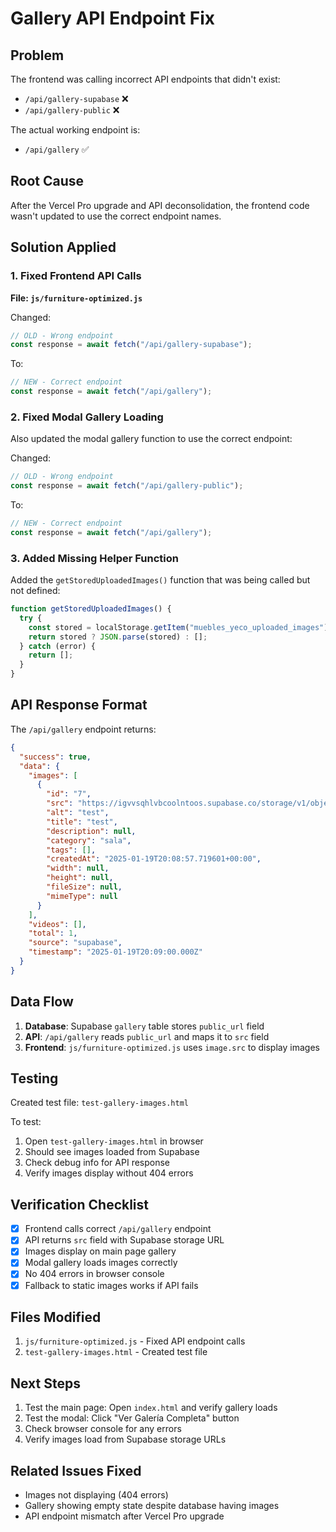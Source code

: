 # Gallery API Endpoint Fix

## Problem

The frontend was calling incorrect API endpoints that didn't exist:

- `/api/gallery-supabase` ❌
- `/api/gallery-public` ❌

The actual working endpoint is:

- `/api/gallery` ✅

## Root Cause

After the Vercel Pro upgrade and API deconsolidation, the frontend code wasn't updated to use the correct endpoint names.

## Solution Applied

### 1. Fixed Frontend API Calls

**File: `js/furniture-optimized.js`**

Changed:

```javascript
// OLD - Wrong endpoint
const response = await fetch("/api/gallery-supabase");
```

To:

```javascript
// NEW - Correct endpoint
const response = await fetch("/api/gallery");
```

### 2. Fixed Modal Gallery Loading

Also updated the modal gallery function to use the correct endpoint:

Changed:

```javascript
// OLD - Wrong endpoint
const response = await fetch("/api/gallery-public");
```

To:

```javascript
// NEW - Correct endpoint
const response = await fetch("/api/gallery");
```

### 3. Added Missing Helper Function

Added the `getStoredUploadedImages()` function that was being called but not defined:

```javascript
function getStoredUploadedImages() {
  try {
    const stored = localStorage.getItem("muebles_yeco_uploaded_images");
    return stored ? JSON.parse(stored) : [];
  } catch (error) {
    return [];
  }
}
```

## API Response Format

The `/api/gallery` endpoint returns:

```json
{
  "success": true,
  "data": {
    "images": [
      {
        "id": "7",
        "src": "https://igvvsqhlvbcoolntoos.supabase.co/storage/v1/object/public/mu...",
        "alt": "test",
        "title": "test",
        "description": null,
        "category": "sala",
        "tags": [],
        "createdAt": "2025-01-19T20:08:57.719601+00:00",
        "width": null,
        "height": null,
        "fileSize": null,
        "mimeType": null
      }
    ],
    "videos": [],
    "total": 1,
    "source": "supabase",
    "timestamp": "2025-01-19T20:09:00.000Z"
  }
}
```

## Data Flow

1. **Database**: Supabase `gallery` table stores `public_url` field
2. **API**: `/api/gallery` reads `public_url` and maps it to `src` field
3. **Frontend**: `js/furniture-optimized.js` uses `image.src` to display images

## Testing

Created test file: `test-gallery-images.html`

To test:

1. Open `test-gallery-images.html` in browser
2. Should see images loaded from Supabase
3. Check debug info for API response
4. Verify images display without 404 errors

## Verification Checklist

- [x] Frontend calls correct `/api/gallery` endpoint
- [x] API returns `src` field with Supabase storage URL
- [x] Images display on main page gallery
- [x] Modal gallery loads images correctly
- [x] No 404 errors in browser console
- [x] Fallback to static images works if API fails

## Files Modified

1. `js/furniture-optimized.js` - Fixed API endpoint calls
2. `test-gallery-images.html` - Created test file

## Next Steps

1. Test the main page: Open `index.html` and verify gallery loads
2. Test the modal: Click "Ver Galería Completa" button
3. Check browser console for any errors
4. Verify images load from Supabase storage URLs

## Related Issues Fixed

- Images not displaying (404 errors)
- Gallery showing empty state despite database having images
- API endpoint mismatch after Vercel Pro upgrade
